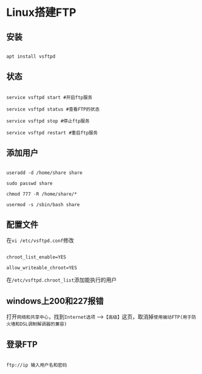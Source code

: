 # Linux搭建FTP

## 安装
```
apt install vsftpd
```
## 状态
```
service vsftpd start #开启ftp服务
service vsftpd status #查看FTP的状态
service vsftpd stop #停止ftp服务
service vsftpd restart #重启ftp服务
```
## 添加用户
```
useradd -d /home/share share
sudo passwd share
chmod 777 -R /home/share/*
usermod -s /sbin/bash share
```

## 配置文件
在`vi /etc/vsftpd.conf`修改
```
chroot_list_enable=YES
allow_writeable_chroot=YES
```
在`/etc/vsftpd.chroot_list`添加能执行的用户

## windows上200和227报错
打开`网络和共享中心`，找到`Internet选项` -->`【高级】`这页，取消掉`使用被动FTP(用于防火墙和DSL调制解调器的兼容)`

## 登录FTP
```
ftp://ip 输入用户名和密码
```

